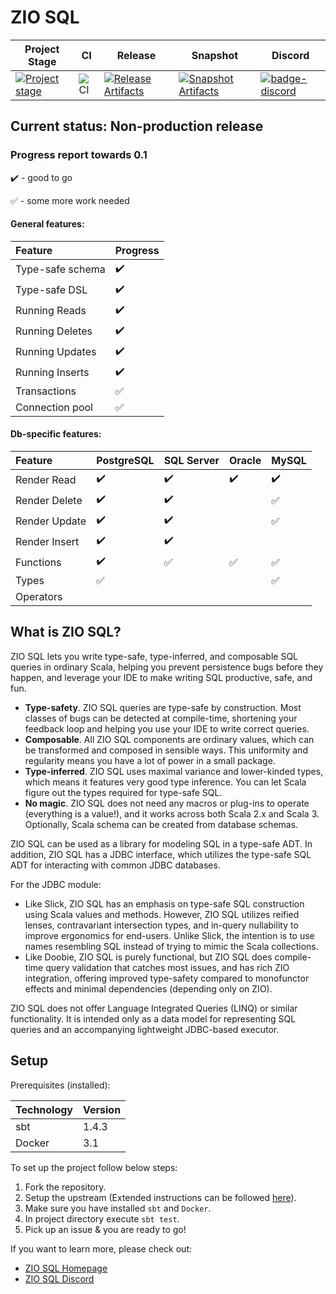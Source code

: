 # ZIO SQL

| Project Stage | CI | Release | Snapshot | Discord |
| --- | --- | --- | --- | --- |
| [![Project stage][Stage]][Stage-Page] | ![CI][badge-ci] | [![Release Artifacts][Badge-SonatypeReleases]][Link-SonatypeReleases] | [![Snapshot Artifacts][Badge-SonatypeSnapshots]][Link-SonatypeSnapshots] | [![badge-discord]][link-discord] |

## Current status: Non-production release

### Progress report towards 0.1

:heavy_check_mark: - good to go

:white_check_mark: - some more work needed

#### General features:
Feature | Progress
:------------ | :-------------
Type-safe schema | :heavy_check_mark:
Type-safe DSL | :heavy_check_mark:
Running Reads | :heavy_check_mark:
Running Deletes | :heavy_check_mark:
Running Updates | :heavy_check_mark:
Running Inserts | :heavy_check_mark:
Transactions | :white_check_mark:
Connection pool | :white_check_mark:

#### Db-specific features:

Feature | PostgreSQL | SQL Server | Oracle | MySQL
:------------ | :-------------| :-------------| :-------------| :-------------
Render Read | :heavy_check_mark: | :heavy_check_mark: | :heavy_check_mark: | :heavy_check_mark: |
Render Delete | :heavy_check_mark: | :heavy_check_mark: | | :white_check_mark: | 
Render Update | :heavy_check_mark: | :heavy_check_mark: | | :white_check_mark: |
Render Insert | :heavy_check_mark: | :heavy_check_mark: | |
Functions     | :heavy_check_mark: | :white_check_mark: | :white_check_mark: | :white_check_mark: |
Types         | :white_check_mark: | | | :white_check_mark: |
Operators     | | | |

## What is ZIO SQL?
ZIO SQL lets you write type-safe, type-inferred, and composable SQL queries in ordinary Scala, helping you prevent persistence bugs before they happen, and leverage your IDE to make writing SQL productive, safe, and fun. 

 * **Type-safety**. ZIO SQL queries are type-safe by construction. Most classes of bugs can be detected at compile-time, shortening your feedback loop and helping you use your IDE to write correct queries.
 * **Composable**. All ZIO SQL components are ordinary values, which can be transformed and composed in sensible ways. This uniformity and regularity means you have a lot of power in a small package.
 * **Type-inferred**. ZIO SQL uses maximal variance and lower-kinded types, which means it features very good type inference. You can let Scala figure out the types required for type-safe SQL.
 * **No magic**. ZIO SQL does not need any macros or plug-ins to operate (everything is a value!), and it works across both Scala 2.x and Scala 3. Optionally, Scala schema can be created from database schemas.
 
ZIO SQL can be used as a library for modeling SQL in a type-safe ADT. In addition, ZIO SQL has a JDBC interface, which utilizes the type-safe SQL ADT for interacting with common JDBC databases.

For the JDBC module: 

 - Like Slick, ZIO SQL has an emphasis on type-safe SQL construction using Scala values and methods. However, ZIO SQL utilizes reified lenses, contravariant intersection types, and in-query nullability to improve ergonomics for end-users. Unlike Slick, the intention is to use names resembling SQL instead of trying to mimic the Scala collections.
 - Like Doobie, ZIO SQL is purely functional, but ZIO SQL does compile-time query validation that catches most issues, and has rich ZIO integration, offering improved type-safety compared to monofunctor effects and minimal dependencies (depending only on ZIO).

ZIO SQL does not offer Language Integrated Queries (LINQ) or similar functionality. It is intended only as a data model for representing SQL queries and an accompanying lightweight JDBC-based executor.

[badge-ci]: https://github.com/zio/zio-sql/workflows/CI/badge.svg
[Badge-SonatypeReleases]: https://img.shields.io/nexus/r/https/oss.sonatype.org/dev.zio/zio-sql_2.13.svg "Sonatype Releases"
[Badge-SonatypeSnapshots]: https://img.shields.io/nexus/s/https/oss.sonatype.org/dev.zio/zio-sql_2.13.svg "Sonatype Snapshots"
[badge-discord]: https://img.shields.io/discord/629491597070827530?logo=discord "chat on discord"
[Link-SonatypeReleases]: https://oss.sonatype.org/content/repositories/releases/dev/zio/zio-sql_2.13/ "Sonatype Releases"
[Link-SonatypeSnapshots]: https://oss.sonatype.org/content/repositories/snapshots/dev/zio/zio-sql_2.13/ "Sonatype Snapshots"
[link-discord]: https://discord.gg/2ccFBr4 "Discord"
[Stage]: https://img.shields.io/badge/Project%20Stage-Development-yellowgreen.svg
[Stage-Page]: https://github.com/zio/zio/wiki/Project-Stages

## Setup
Prerequisites (installed):

 | Technology   |   Version        |  
 | ------------ | ---------------- |
 | sbt          |    1.4.3         |
 | Docker       |    3.1           |
 
To set up the project follow below steps:
1. Fork the repository.
2. Setup the upstream (Extended instructions can be followed [here](https://docs.github.com/en/free-pro-team@latest/github/getting-started-with-github/fork-a-repo)).
3. Make sure you have installed `sbt` and `Docker`.
4. In project directory execute `sbt test`.
5. Pick up an issue & you are ready to go!

If you want to learn more, please check out:

 - [ZIO SQL Homepage](https://zio.github.io/zio-sql)
 - [ZIO SQL Discord](https://discord.gg/2ccFBr4)

